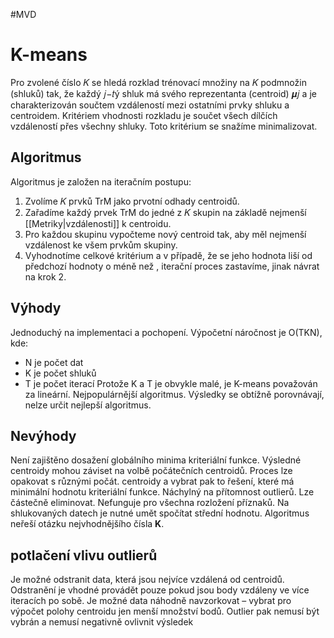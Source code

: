 #MVD 
# K-means
Pro zvolené číslo 𝐾 se hledá rozklad trénovací množiny na 𝐾 podmnožin (shluků) tak, že každý 𝑗−𝑡ý shluk má svého reprezentanta (centroid) 𝝁𝑗 a je charakterizován součtem vzdáleností mezi ostatními prvky shluku a centroidem. Kritériem vhodnosti rozkladu je součet všech dílčích vzdáleností přes všechny shluky. Toto kritérium se snažíme minimalizovat.

## Algoritmus
Algoritmus je založen na iteračním postupu: 
1. Zvolíme 𝐾 prvků TrM jako prvotní odhady centroidů. 
2. Zařadíme každý prvek TrM do jedné z 𝐾 skupin na základě nejmenší [[Metriky|vzdálenosti]] k centroidu. 
3. Pro každou skupinu vypočteme nový centroid tak, aby měl nejmenší vzdálenost ke všem prvkům skupiny. 
4. Vyhodnotíme celkové kritérium a v případě, že se jeho hodnota liší od předchozí hodnoty o méně než , iterační proces zastavíme, jinak návrat na krok 2.

## Výhody
Jednoduchý na implementaci a pochopení. Výpočetní náročnost je O(TKN), kde: 
- N je počet dat
- K je počet shluků
- T je počet iterací 
Protože K a T je obvykle malé, je K-means považován za lineární.
Nejpopulárnější algoritmus. Výsledky se obtížně porovnávají, nelze určit nejlepší algoritmus.

## Nevýhody
Není zajištěno dosažení globálního minima kriteriální funkce. Výsledné centroidy mohou záviset na volbě počátečních centroidů. Proces lze opakovat s různými počát. centroidy a vybrat pak to řešení, které má minimální hodnotu kriteriální funkce. Náchylný na přítomnost outlierů. Lze částečně eliminovat. Nefunguje pro všechna rozložení příznaků. Na shlukovaných datech je nutné umět spočítat střední hodnotu. Algoritmus neřeší otázku nejvhodnějšího čísla **K**.

## potlačení vlivu outlierů
Je možné odstranit data, která jsou nejvíce vzdálená od centroidů. Odstranění je vhodné provádět pouze pokud jsou body vzdáleny ve více iteracích po sobě. Je možné data náhodně navzorkovat – vybrat pro výpočet polohy centroidu jen menší množství bodů. Outlier pak nemusí být vybrán a nemusí negativně ovlivnit výsledek